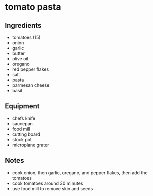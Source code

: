 # tomato pasta

## Ingredients

- tomatoes (15)
- onion
- garlic
- butter
- olive oil
- oregano
- red pepper flakes
- salt
- pasta
- parmesan cheese
- basil

## Equipment

- chefs knife
- saucepan
- food mill
- cutting board
- stock pot
- microplane grater

## Notes

- cook onion, then garlic, oregano, and pepper flakes, then add the tomatoes
- cook tomatoes around 30 minutes
- use food mill to remove skin and seeds
